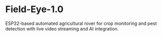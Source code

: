 # Field-Eye-1.0
ESP32-based automated agricultural rover for crop monitoring and pest detection with live video streaming and AI integration.
